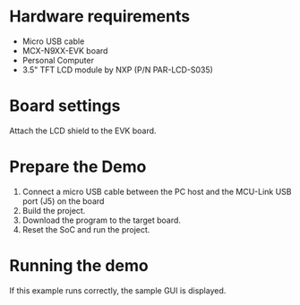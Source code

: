 Hardware requirements
===================
- Micro USB cable
- MCX-N9XX-EVK board
- Personal Computer
- 3.5" TFT LCD module by NXP (P/N PAR-LCD-S035)

Board settings
============
Attach the LCD shield to the EVK board.

Prepare the Demo
===============
1.  Connect a micro USB cable between the PC host and the MCU-Link USB port (J5) on the board
2.  Build the project.
3.  Download the program to the target board.
4.  Reset the SoC and run the project.

Running the demo
================
If this example runs correctly, the sample GUI is displayed.

